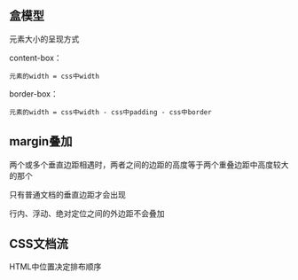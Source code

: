 ## 盒模型

元素大小的呈现方式

content-box：

```
元素的width = css中width
```

border-box：

```
元素的width = css中width - css中padding - css中border
```

## margin叠加

两个或多个垂直边距相遇时，两者之间的边距的高度等于两个重叠边距中高度较大的那个

只有普通文档的垂直边距才会出现

行内、浮动、绝对定位之间的外边距不会叠加

## CSS文档流

HTML中位置决定排布顺序

